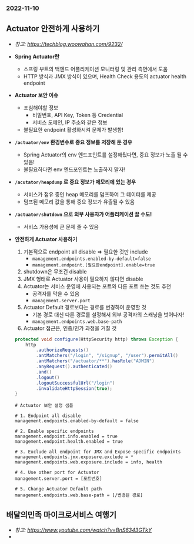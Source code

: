 ### 2022-11-10

## Actuator 안전하게 사용하기
- *참고: https://techblog.woowahan.com/9232/*
- **Spring Actuator란**
  - 스프링 부트의 백엔드 어플리케이션 모니터링 및 관리 측면에서 도움
  - HTTP 방식과 JMX 방식이 있으며, Health Check 용도의 actuator health endpoint

- **Actuator 보안 이슈**
  - 조심해야할 정보
    - 비밀번호, API Key, Token 등 Credential
    - 서비스 도메인, IP 주소와 같은 정보
  - 불필요한 endpoint 활성화시켜 문제가 발생함!

- **`/actuator/env` 환경변수로 중요 정보를 저장해 둔 경우**
  - Spring Actuator의 env 엔드포인트를 설정해뒀다면, 중요 정보가 노출 될 수 있음!
  - 불필요하다면 env 엔드포인트는 노출하지 말자!

- **`/acutator/heapdump` 로 중요 정보가 메모리에 있는 경우**
  - 서비스가 점유 중인 heap 메모리를 덤프하여 그 데이터를 제공
  - 덤프된 메모리 값을 통해 중요 정보가 유출될 수 있음

- **`/actuator/shutdown` 으로 외부 사용자가 어플리케이션 끌 수도!**
  - 서비스 가용성에 큰 문제 줄 수 있음

- **안전하게 Actuator 사용하기**
  1. 기본적으로 endpoint all disable => 필요한 것만 include
     - `management.endpoints.enabled-by-default=false`
     - `management.endpoint.[필요한endpoint].enable=true`
  2. shutdown은 무조건 disable
  3. JMX 형태로 Actuator 사용이 필요하지 않다면 disable
  4. Actuator는 서비스 운영에 사용되는 포트와 다른 포트 쓰는 것도 추천
     - 공격자를 막을 수 있음
     - `management.server.port`
  5. Actuator Default 경로보다는 경로를 변경하여 운영할 것
     - 기본 경로 대신 다른 경로를 설정해서 외부 공격자의 스캐닝을 벗어나자!
     - `management.endpoints.web.base-path`
  6. Actuator 접근은, 인증/인가 과정을 거칠 것
  ```java
  protected void configure(HttpSecurity http) throws Exception {
      http
          .authorizeRequests()
          .antMatchers("/login", "/signup", "/user").permitAll()
          .antMatchers("/actuator/**").hasRole("ADMIN")
          .anyRequest().authenticated()
          .and()
          .logout()
          .logoutSuccessfulUrl("/login")
          .invalidateHttpSession(true);
  }
  ```
  ```properties
  # Actuator 보안 설정 샘플
  
  # 1. Endpoint all disable
  management.endpoints.enabled-by-default = false
  
  # 2. Enable specific endpoints
  management.endpoint.info.enabled = true
  management.endpoint.health.enabled = true
  
  # 3. Exclude all endpoint for JMX and Expose specific endpoints
  management.endpoints.jmx.exposure.exclude = *
  management.endpoints.web.exposure.include = info, health
  
  # 4. Use other port for Actuator
  management.server.port = [포트번호]
  
  # 5. Change Actuator Default path
  management.endpoints.web.base-path = [/변경된 경로]
  ```

## 배달의민족 마이크로서비스 여행기
- *참고: https://www.youtube.com/watch?v=BnS6343GTkY*
- 
